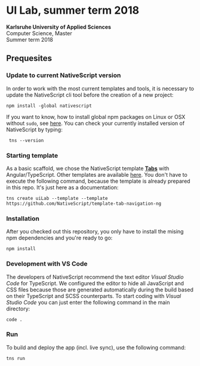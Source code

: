 # UI Lab, summer term 2018

**Karlsruhe University of Applied Sciences**  
Computer Science, Master  
Summer term 2018  

## Prequesites

### Update to current NativeScript version

In order to work with the most current templates and tools, it is necessary to update the NativeScript cli tool before the creation of a new project:

	npm install -global nativescript

If you want to know, how to install global npm packages on Linux or OSX without `sudo`, see [here](https://johnpapa.net/node-and-npm-without-sudo/). You can check your currently installed version of NativeScript by typing:

	 tns --version

### Starting template

As a basic scaffold, we chose the NativeScript template **[Tabs](https://github.com/NativeScript/template-tab-navigation-ng)** with Angular/TypeScript. Other templates are available [here](https://docs.nativescript.org/tooling/app-templates). You don't have to execute the following command, because the template is already prepared in this repo. It's just here as a documentation:

	tns create uiLab --template --template https://github.com/NativeScript/template-tab-navigation-ng


### Installation

After you checked out this repository, you only have to install the mising npm dependencies and you're ready to go:

	npm install

### Development with VS Code

The developers of NativeScript recommend the text editor *Visual Studio Code* for TypeScript. We configured the editor to hide all JavaScript and CSS files because those are generated automatically during the build based on their TypeScript and SCSS counterparts. To start coding with *Visual Studio Code* you can just enter the following command in the main directory:

	code .

### Run

To build and deploy the app (incl. live sync), use the following command:

	tns run
